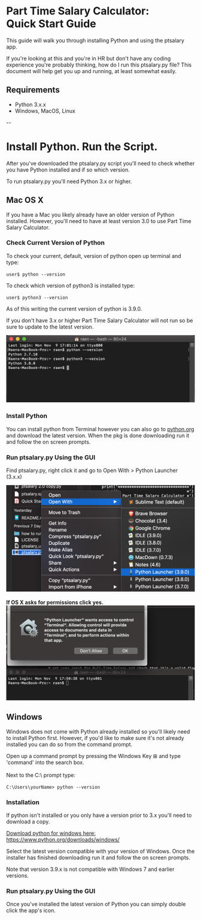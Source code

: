 # Part Time Salary Calculator:<br> Quick Start Guide
This guide will walk you through installing Python and using the ptsalary app.

If you're looking at this and you're in HR but don't have any coding experience you're probably thinking, how do I run this ptsalary.py file? This document will help get you up and running, at least somewhat easily.

## Requirements
 - Python 3.x.x
 - Windows, MacOS, Linux

--

# Install Python. Run the Script.
After you've downloaded the ptsalary.py script you'll need to check whether you have Python installed and if so which version.

To run ptsalary.py you'll need Python 3.x or higher.

## Mac OS X 
If you have a Mac you likely already have an older version of Python installed. However, you'll need to have at least version 3.0 to use Part Time Salary Calculator. 


### Check Current Version of Python
To check your current, default, version of python open up terminal and type:
 
``user$ python --version``

To check which version of python3 is installed type: 

``user$ python3 --version``

As of this writing the current version of python is 3.9.0. 

If you don't have 3.x or higher Part Time Salary Calculator will not run so be sure to update to the latest version.

![check your current python version](images/terminal-commands/python-version.png)

### Install Python
You can install python from Terminal however you can also go to [python.org](https://www.python.org/downloads/) and download the latest version. When the pkg is done downloading run it and follow the on screen prompts. 

### Run ptsalary.py Using the GUI

Find ptsalary.py, right click it and go to Open With > Python Launcher (3.x.x)

![right context menu python launcher - screen cap](images/python-launcher-right-context-menu.png)
<br>
<br>
**If OS X asks for permissions click yes.**
![permissions screen cap](images/terminal-commands/python-terminal-access-from-gui-small.png)

## Windows
Windows does not come with Python already installed so you'll likely need to install Python first. However, if you'd like to make sure it's not already installed you can do so from the command prompt.

Open up a command prompt by pressing the Windows Key ⊞ and type 'command' into the search box.
<br>
<br>
Next to the C:\ prompt type:

``C:\Users\yourName> python --version``


### Installation
If python isn't installed or you only have a version prior to 3.x you'll need to download a copy.

[Download python for windows here: ](https://www.python.org/downloads/windows/)https://www.python.org/downloads/windows/

Select the latest version compatible with your version of Windows. Once the installer has finished downloading run it and follow the on screen prompts.

Note that version 3.9.x is not compatible with Windows 7 and earlier versions. 


### Run ptsalary.py Using the GUI 

Once you've installed the latest version of Python you can simply double click the app's icon. 

